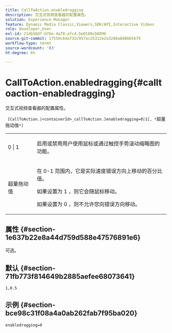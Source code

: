 ```yaml
---
title: CallToAction.enabledragging
description: 交互式视频查看器的配置属性。
solution: Experience Manager
feature: Dynamic Media Classic,Viewers,SDK/API,Interactive Videos
role: Developer,User
exl-id: 21db58df-b76e-4a78-afc4-5e0188cb8896
source-git-commit: 17556c64af32c957ac25312e2a3288a8d86b5679
workflow-type: tm+mt
source-wordcount: '83'
ht-degree: 6%

---
```


# CallToAction.enabledragging{#calltoaction-enabledragging}

交互式视频查看器的配置属性。

` [CallToAction.|<containerId>_callToAction.]enabledragging=0|1[, *`超量拖动值`*]`

<table id="table_441553CD34C94A58A9D7CBF772DEDDB6"> 
 <tbody> 
  <tr> 
   <td colname="col1"> <p> <span class="codeph"> 0 | 1 </span> </p> </td> 
   <td colname="col2"> <p> 启用或禁用用户使用鼠标或通过触控手势滚动缩略图的功能。 </p> </td> 
  </tr> 
  <tr> 
   <td colname="col1"> <p> <span class="codeph"> <span class="varname"> 超量拖动值  </span> </span> </p> </td> 
   <td colname="col2"> <p> 在<span class="codeph"> 0-1 </span>范围内，它是实际速度错误方向上移动的百分比值。 </p> <p>如果设置为<span class="codeph"> 1 </span>，则它会随鼠标移动。 </p> <p>如果设置为<span class="codeph"> 0 </span>，则不允许您向错误方向移动。 </p> </td> 
  </tr> 
 </tbody> 
</table>

## 属性 {#section-1e637b22e8a44d759d588e47576891e6}

可选。

## 默认 {#section-71fb773f814649b2885aefee68073641}

`1,0.5`

## 示例 {#section-bce98c31f08a4a0ab262fab7f95ba020}

```
enabledragging=0
```
